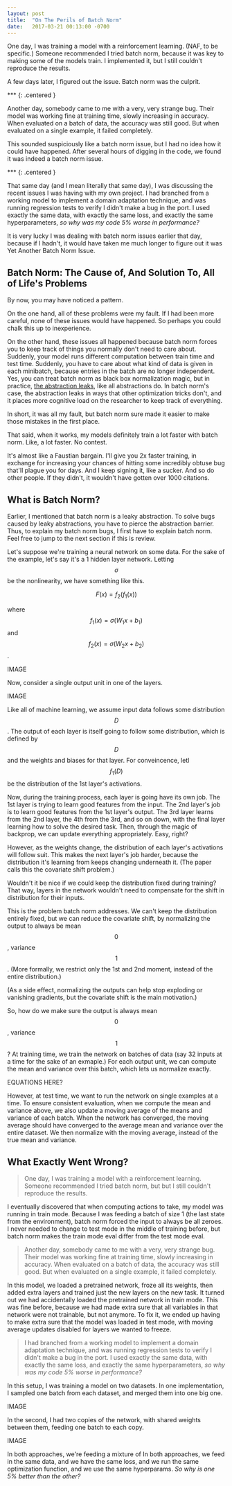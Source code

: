 ```yaml
---
layout: post
title:  "On The Perils of Batch Norm"
date:   2017-03-21 00:13:00 -0700
---
```


One day, I was training a model with a reinforcement learning.
(NAF, to be specific.) Someone recommended I tried batch norm, because
it was key to making some of the models train. I implemented it, but I
still couldn't reproduce the results.

A few days later, I figured out the issue. Batch norm was the culprit.

\*\*\*
{: .centered }

Another day, somebody came to me with a very, very strange bug.
Their model was working fine at training time, slowly increasing in
accuracy. When evaluated on a batch of data, the accuracy was still good.
But when evaluated on a single example, it failed completely.

This sounded suspiciously like a batch norm issue, but I had no idea how
it could have happened.
After several hours of digging in the code, we found it was indeed
a batch norm issue.

\*\*\*
{: .centered }

That same day (and I mean literally that same day), I was discussing the
recent issues I was having with my own project. I had branched from a
working model to implement a domain adaptation technique, and was running
regression tests to verify I didn't make a bug in the port. I used exactly
the same data, with exactly the same loss, and exactly the same hyperparameters,
*so why was my code 5% worse in performance?*

It is very lucky I was dealing with batch norm issues earlier that day, because
if I hadn't, it would have taken me much longer to figure out it was Yet
Another Batch Norm Issue.


Batch Norm: The Cause of, And Solution To, All of Life's Problems
------------------------------------------------------------------------

By now, you may have noticed a pattern.

On the one hand, all of these problems were my fault. If I had been more careful,
none of these issues would have happened. So perhaps you could chalk this up
to inexperience.

On the other hand, these issues all happened because batch norm forces you to
keep track of things you normally don't need to care about. Suddenly, your model
runs different computation between train time and test time. Suddenly, you have
to care about what kind of data is given in each minibatch, because entries in
the batch are no longer independent. Yes, you can treat batch norm as black box
normalization magic, but in practice, [the abstraction leaks](https://www.joelonsoftware.com/2002/11/11/the-law-of-leaky-abstractions/),
like all abstractions do. In batch norm's case, the abstraction leaks in ways
that other optimization tricks don't, and it places more cognitive load on the
researcher to keep track of everything.

In short, it was all my fault, but batch norm sure made it easier to make those
mistakes in the first place.

That said, when it works, my models definitely train a lot faster with batch norm.
Like, a lot faster. No contest.

It's almost like a Faustian bargain. I'll give you 2x faster training, in exchange
for increasing your chances of hitting some incredibly obtuse bug that'll plague
you for days. And I keep signing it, like a sucker. And so do other people.
If they didn't, it wouldn't have gotten over 1000 citations.


What is Batch Norm?
--------------------------------------------------------------------------------

Earlier, I mentioned that batch norm is a leaky abstraction. To solve bugs
caused by leaky abstractions, you have to pierce the abstraction barrier. Thus,
to explain my batch norm bugs, I first have to explain batch norm. Feel free
to jump to the next section if this is review.

Let's suppose we're training a neural network on some data. For the sake of the
example, let's say it's a 1 hidden layer network. Letting $$\sigma$$
be the nonlinearity, we have something like this.

$$
    F(x) = f_2(f_1(x))
$$

where $$f_1(x) = \sigma(W_1x + b_1)$$ and $$f_2(x) = \sigma(W_2x + b_2)$$.

IMAGE

Now, consider a single output unit in one of the layers.

IMAGE

Like all of machine learning, we assume input data follows some distribution
$$D$$. The output of each layer is itself going to follow some distribution,
which is defined by $$D$$ and the weights and biases for that layer. For
conveincence, letl $$f_1(D)$$ be the distribution of the 1st layer's activations.

Now, during the training process, each layer is going have its own job.
The 1st layer is trying to learn good features from the input. The 2nd layer's
job is to learn good features from the 1st layer's output. The 3rd layer learns
from the 2nd layer, the 4th from the 3rd, and so on down, with the final layer
learning how to solve the desired task. Then, through the magic of backprop,
we can update everything appropriately. Easy, right?

However, as the weights change, the distribution of each layer's activations
will follow suit. This makes the next layer's job harder, because the distribution
it's learning from keeps changing underneath it. (The paper calls this
the covariate shift problem.)

Wouldn't it be nice if we could keep the distribution fixed during training?
That way, layers in the network wouldn't need to compensate for the shift in
distribution for their inputs.

This is the problem batch norm addresses. We can't keep the distribution
entirely fixed, but we can reduce the covariate shift, by normalizing the
output to always be mean $$0$$, variance $$1$$. (More formally, we restrict
only the 1st and 2nd moment, instead of the entire distribution.)

(As a side effect, normalizing the outputs can help stop exploding or
vanishing gradients, but the covariate shift is the main motivation.)

So, how do we make sure the output is always mean $$0$$, variance $$1$$?
At training time, we train the network on batches of data (say 32 inputs at
a time for the sake of an exmaple.) For each output unit, we can compute the
mean and variance over this batch, which lets us normalize exactly.

EQUATIONS HERE?

However, at test time, we want to run the network on single examples at a time.
To ensure consistent evaluation, when we compute the mean and variance above,
we also update a moving average of the means and variance of each batch.
When the network has converged, the moving average should have converged
to the average mean and variance over the entire dataset. We then normalize
with the moving average, instead of the true mean and variance.


What Exactly Went Wrong?
-----------------------------------------------------------------------------

> One day, I was training a model with a reinforcement learning.
> Someone recommended I tried batch norm, but but I
> still couldn't reproduce the results.

I eventually discovered that when computing actions to take, my model
was running in train mode. Because I was feeding a batch of size 1 (the last
state from the environment), batch norm forced the input to always be all
zeroes. I never needed to change to test mode in the middle of training before,
but batch norm makes the train mode eval differ from the test mode eval.

> Another day, somebody came to me with a very, very strange bug.
> Their model was working fine at training time, slowly increasing in
> accuracy. When evaluated on a batch of data, the accuracy was still good.
> But when evaluated on a single example, it failed completely.

In this model, we loaded a pretrained network, froze all its weights, then
added extra layers and trained just the new layers on the new task.
It turned out we had accidentally loaded the pretrained network in train
mode. This was fine before, because we had made extra sure that all variables
in that network were not trainable, but not anymore. To fix it, we
ended up having to make extra sure that the model was loaded in test mode,
with moving average updates disabled for layers we wanted to freeze.


> I had branched from a working model to implement a domain adaptation
> technique, and was running regression tests to verify I didn't make a bug in
> the port. I used exactly the same data, with exactly the same loss, and
> exactly the same hyperparameters,
> *so why was my code 5% worse in performance?*

In this setup, I was training a model on two datasets. In one implementation,
I sampled one batch from each dataset, and merged them into one big one.

IMAGE

In the second, I had two copies of the network, with shared weights between
them, feeding one batch to each copy.

IMAGE

In both approaches, we're feeding a mixture of
In both approaches, we feed in the same data, and we have the same loss,
and we run the same optimization function, and we use the same hyperparams.
*So why is one 5% better than the other?*

